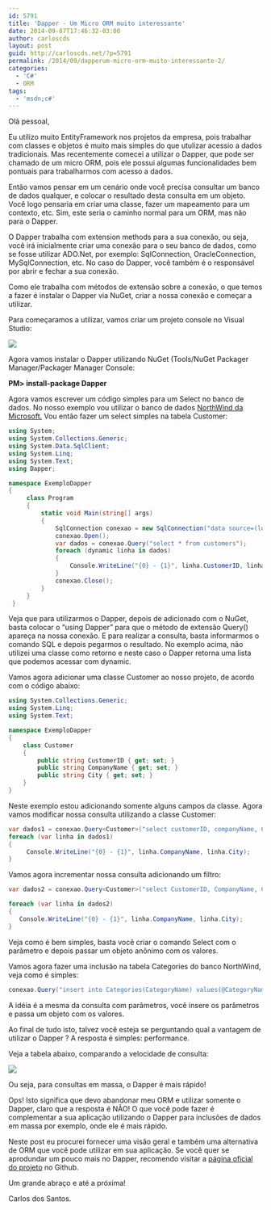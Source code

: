 ```yaml
---
id: 5791
title: 'Dapper - Um Micro ORM muito interessante'
date: 2014-09-07T17:46:32-03:00
author: carloscds
layout: post
guid: http://carloscds.net/?p=5791
permalink: /2014/09/dapperum-micro-orm-muito-interessante-2/
categories:
  - 'C#'
  - ORM
tags:
  - 'msdn;c#'
---
```

Olá pessoal,

Eu utilizo muito EntityFramework nos projetos da empresa, pois trabalhar com classes e objetos é muito mais simples do que utulizar acessio a dados tradicionais. Mas recentemente comecei a utilizar o Dapper, que pode ser chamado de um micro ORM, pois ele possui algumas funcionalidades bem pontuais para trabalharmos com acesso a dados.

Então vamos pensar em um cenário onde você precisa consultar um banco de dados qualquer, e colocar o resultado desta consulta em um objeto. Você logo pensaria em criar uma classe, fazer um mapeamento para um contexto, etc. Sim, este seria o caminho normal para um ORM, mas não para o Dapper.

O Dapper trabalha com extension methods para a sua conexão, ou seja, você irá inicialmente criar uma conexão para o seu banco de dados, como se fosse utilizar ADO.Net, por exemplo: SqlConnection, OracleConnection, MySqlConnection, etc. No caso do Dapper, você também é o responsável por abrir e fechar a sua conexão.

Como ele trabalha com métodos de extensão sobre a conexão, o que temos a fazer é instalar o Dapper via NuGet, criar a nossa conexão e começar a utilizar.

Para começaramos a utilizar, vamos criar um projeto console no Visual Studio:

![]( wp-content/uploads/2014/09/SNAGHTML115102b5.png)

Agora vamos instalar o Dapper utilizando NuGet (Tools/NuGet Packager Manager/Packager Manager Console:

**PM> install-package Dapper**

Agora vamos escrever um código simples para um Select no banco de dados. No nosso exemplo vou utilizar o banco de dados [NorthWind da Microsoft.](http://northwinddatabase.codeplex.com/) Vou então fazer um select simples na tabela Customer:

```csharp
using System; 
using System.Collections.Generic; 
using System.Data.SqlClient; 
using System.Linq; 
using System.Text; 
using Dapper;  

namespace ExemploDapper 
{     
     class Program
     {
         static void Main(string[] args)
         {
             SqlConnection conexao = new SqlConnection("data source=(local); initial catalog=northwind; integrated security=true;");
             conexao.Open();
             var dados = conexao.Query("select * from customers");
             foreach (dynamic linha in dados)
             {
                 Console.WriteLine("{0} - {1}", linha.CustomerID, linha.CompanyName);
             }
             conexao.Close();
         }
     }
 }
``` 

Veja que para utilizarmos o Dapper, depois de adicionado com o NuGet, basta colocar o “using Dapper” para que o método de extensão Query() apareça na nossa conexão. E para realizar a consulta, basta informarmos o comando SQL e depois pegarmos o resultado. No exemplo acima, não utilizei uma classe como retorno e neste caso o Dapper retorna uma lista que podemos acessar com dynamic.

Vamos agora adicionar uma classe Customer ao nosso projeto, de acordo com o código abaixo:

```csharp
using System.Collections.Generic;
using System.Linq;
using System.Text;

namespace ExemploDapper
{
    class Customer
    {
        public string CustomerID { get; set; }
        public string CompanyName { get; set; }
        public string City { get; set; }
    }
}
```

Neste exemplo estou adicionando somente alguns campos da classe. Agora vamos modificar nossa consulta utilizando a classe Customer:

```csharp
var dados1 = conexao.Query<Customer>("select customerID, companyName, City from customers");
foreach (var linha in dados1)
{
     Console.WriteLine("{0} - {1}", linha.CompanyName, linha.City);
}
```

Vamos agora incrementar nossa consulta adicionando um filtro:

```csharp
var dados2 = conexao.Query<Customer>("select CustomerID, CompanyName, City from customers where City = @City", new { City = "London" });

foreach (var linha in dados2)
{
   Console.WriteLine("{0} - {1}", linha.CompanyName, linha.City);
}
```

Veja como é bem simples, basta você criar o comando Select com o parâmetro e depois passar um objeto anônimo com os valores.

Vamos agora fazer uma inclusão na tabela Categories do banco NorthWind, veja como é simples:

```csharp
conexao.Query("insert into Categories(CategoryName) values(@CategoryName)",new {CategoryName = "Teste"});
```

A idéia é a mesma da consulta com parâmetros, você insere os parâmetros e passa um objeto com os valores.

Ao final de tudo isto, talvez você esteja se perguntando qual a vantagem de utilizar o Dapper ? A resposta é simples: performance.

Veja a tabela abaixo, comparando a velocidade de consulta:

![]( wp-content/uploads/2014/09/image.png)

Ou seja, para consultas em massa, o Dapper é mais rápido!

Ops! Isto significa que devo abandonar meu ORM e utilizar somente o Dapper, claro que a resposta é NÃO! O que você pode fazer é complementar a sua aplicação utilizando o Dapper para inclusões de dados em massa por exemplo, onde ele é mais rápido.

Neste post eu procurei fornecer uma visão geral e também uma alternativa de ORM que você pode utilizar em sua aplicação. Se você quer se aprodundar um pouco mais no Dapper, recomendo visitar a [página oficial do projeto](https://github.com/StackExchange/dapper-dot-net) no Github.

Um grande abraço e até a próxima!

Carlos dos Santos.